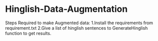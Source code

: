 # Hinglish-Data-Augmentation

Steps Required to make Augmented data:
1.Install the requirements from requirement.txt
2.Give a list of hinglish sentences to GenerateHinglish function to get results.
